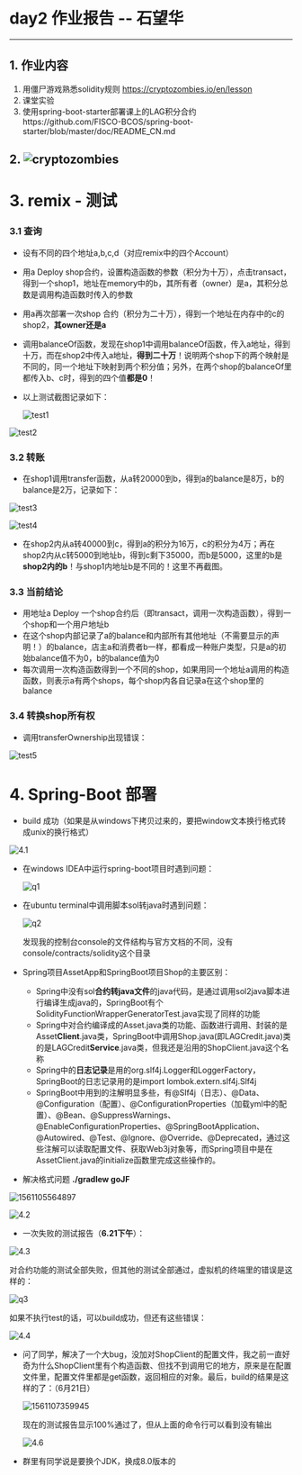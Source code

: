 # day2  作业报告 -- 石望华

------

## 1. 作业内容

1. 用僵尸游戏熟悉solidity规则 https://cryptozombies.io/en/lesson
2. 课堂实验
3. 使用spring-boot-starter部署课上的LAG积分合约https://github.com/FISCO-BCOS/spring-boot-starter/blob/master/doc/README_CN.md

## 2. ![cryptozombies](./images/cryptozombies.png)

# 3. remix - 测试

### 3.1 查询

* 设有不同的四个地址a,b,c,d（对应remix中的四个Account）

* 用a Deploy shop合约，设置构造函数的参数（积分为十万），点击transact，得到一个shop1，地址在memory中的b，其所有者（owner）是a，其积分总数是调用构造函数时传入的参数

* 用a再次部署一次shop 合约（积分为二十万），得到一个地址在内存中的c的shop2，**其owner还是a**

* 调用balanceOf函数，发现在shop1中调用balanceOf函数，传入a地址，得到十万，而在shop2中传入a地址，**得到二十万**！说明两个shop下的两个映射是不同的，同一个地址下映射到两个积分值；另外，在两个shop的balanceOf里都传入b、c时，得到的四个值**都是0**！

* 以上测试截图记录如下：

  ![test1](./images/test1.png)

![test2](./images/test2.png)

### 3.2 转账

* 在shop1调用transfer函数，从a转20000到b，得到a的balance是8万，b的balance是2万，记录如下：

![test3](images/test3.png)

![test4](images/test4.png)

* 在shop2内从a转40000到c，得到a的积分为16万，c的积分为4万；再在shop2内从c转5000到地址b，得到c剩下35000，而b是5000，这里的b是**shop2内的b**！与shop1内地址b是不同的！这里不再截图。

### 3.3 当前结论

* 用地址a Deploy 一个shop合约后（即transact，调用一次构造函数），得到一个shop和一个用户地址b
* 在这个shop内部记录了a的balance和内部所有其他地址（不需要显示的声明！）的balance，店主a和消费者b一样，都看成一种账户类型，只是a的初始balance值不为0，b的balance值为0
* 每次调用一次构造函数得到一个不同的shop，如果用同一个地址a调用的构造函数，则表示a有两个shops，每个shop内各自记录a在这个shop里的balance

### 3.4 转换shop所有权

* 调用transferOwnership出现错误：

![test5](images/test5.png)

# 4. Spring-Boot 部署

* build 成功（如果是从windows下拷贝过来的，要把window文本换行格式转成unix的换行格式）

![4.1](images/4.1.png)

* 在windows IDEA中运行spring-boot项目时遇到问题：

  ![q1](images/q1.png)

* 在ubuntu terminal中调用脚本sol转java时遇到问题：

  ![q2](images/q2.png)

  发现我的控制台console的文件结构与官方文档的不同，没有console/contracts/solidity这个目录

* Spring项目AssetApp和SpringBoot项目Shop的主要区别：

  * Spring中没有sol**合约转java文件**的java代码，是通过调用sol2java脚本进行编译生成java的，SpringBoot有个SolidityFunctionWrapperGeneratorTest.java实现了同样的功能
  * Spring中对合约编译成的Asset.java类的功能、函数进行调用、封装的是Asset**Client**.java类，SpringBoot中调用Shop.java(即LAGCredit.java)类的是LAGCredit**Service**.java类，但我还是沿用的ShopClient.java这个名称
  * Spring中的**日志记录**是用的org.slf4j.Logger和LoggerFactory，SpringBoot的日志记录用的是import lombok.extern.slf4j.Slf4j
  * SpringBoot中用到的注解明显多些，有@Slf4j（日志）、@Data、@Configuration（配置）、@ConfigurationProperties（加载yml中的配置）、@Bean、@SuppressWarnings、@EnableConfigurationProperties、@SpringBootApplication、@Autowired、@Test、@Ignore、@Override、@Deprecated，通过这些注解可以读取配置文件、获取Web3j对象等，而Spring项目中是在AssetClient.java的initialize函数里完成这些操作的。

* 解决格式问题  **./gradlew goJF**

![1561105564897](images/4.5.png)

![4.2](images/4.2.png)

* 一次失败的测试报告（**6.21下午**）：

![4.3](images/4.3.png)

对合约功能的测试全部失败，但其他的测试全部通过，虚拟机的终端里的错误是这样的：

![q3](images/q3.png)

如果不执行test的话，可以build成功，但还有这些错误：

![4.4](images/4.4.png)

* 问了同学，解决了一个大bug，没加对ShopClient的配置文件，我之前一直好奇为什么ShopClient里有个构造函数、但找不到调用它的地方，原来是在配置文件里，配置文件里都是get函数，返回相应的对象。最后，build的结果是这样的了：（6月21日）

  ![1561107359945](images/4.7.png)

  现在的测试报告显示100%通过了，但从上面的命令行可以看到没有输出

  ![4.6](images/4.6.png)

* 群里有同学说是要换个JDK，换成8.0版本的
